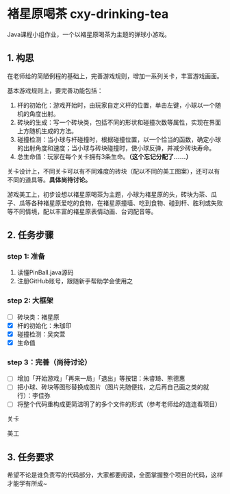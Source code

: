 # 褚星原喝茶 cxy-drinking-tea
Java课程小组作业，一个以褚星原喝茶为主题的弹球小游戏。

## 1. 构思

在老师给的简陋例程的基础上，完善游戏规则，增加一系列关卡，丰富游戏画面。

基本游戏规则上，要完善功能包括：

1. 杆的初始化：游戏开始时，由玩家自定义杆的位置，单击左键，小球以一个随机的角度出射。
2. 砖块的生成：写一个砖块类，包括不同的形状和碰撞次数等属性，实现在界面上方随机生成的方法。
3. 碰撞检测：当小球与杆碰撞时，根据碰撞位置，以一个恰当的函数，确定小球的出射角度和速度；当小球与砖块碰撞时，使小球反弹，并减少砖块寿命。
4. 总生命值：玩家在每个关卡拥有3条生命。**（这个忘记分配了……）**

关卡设计上，不同关卡可以有不同难度的砖块（配以不同的美工图案），还可以有不同的道具等。**具体尚待讨论。**

游戏美工上，初步设想以褚星原喝茶为主题，小球为褚星原的头，砖块为茶、瓜子、瓜等各种褚星原爱吃的食物，在褚星原撞墙、吃到食物、碰到杆、胜利或失败等不同情境，配以丰富的褚星原表情动画、台词配音等。

## 2. 任务步骤

### step 1: 准备

1. 读懂PinBall.java源码
2. 注册GitHub账号，跟随新手帮助学会使用之

### step 2: 大框架

- [ ] 砖块类：褚星原
- [x] 杆的初始化：朱珈印
- [x] 碰撞检测：吴奕萱
- [x] 生命值

### step 3：完善（尚待讨论）

- [ ] 增加「开始游戏」「再来一局」「退出」等按钮：朱睿琦、熊德惠
- [ ] 把小球、砖块等图形替换成图片（图片先随便找，之后再自己画之类的就行）：李佳弥
- [ ] 将整个代码重构成更简洁明了的多个文件的形式（参考老师给的连连看项目）

关卡

美工

## 3. 任务要求

希望不论是谁负责写的代码部分，大家都要阅读，全面掌握整个项目的代码，这样才能学有所成~
